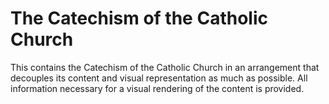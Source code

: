 # The Catechism of the Catholic Church

This contains the Catechism of the Catholic Church in an arrangement that decouples its content and visual
representation as much as possible. All information necessary for a visual rendering of the content is provided.
